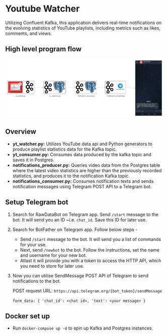 # Youtube Watcher

Utilizing Confluent Kafka, this application delivers real-time notifications on the evolving statistics of YouTube playlists, including metrics such as likes, comments, and views.

## High level program flow

![program flow](images/program_flow.png)


## Overview
- **yt_watcher.py:** Utilizes YouTube data api and Python generators to produce playlist statistics data for the Kafka topic.
- **yt_consumer.py:** Consumes data produced by the kafka topic and saves it in Postgres.
- **notifications_producer.py:** Queries video data from the Postgres table where the latest video statistics are higher than the previously recorded statistics, and produces it to the notification Kafka topic.
- **notifications_consumer.py:** Consumes notification texts and sends notification messages using Telegram POST API to a Telegram bot.

## Setup Telegram bot
1. Search for RawDataBot on Telegram app. Send `/start` message to the bot. It will send you an ID ~i.e. `chat_id`. Save this ID for later use.
2. Search for BotFather on Telegram app. Follow below steps -
    - Send `/start` message to the bot. It will send you a list of commands for your use.
    - Next, send `/newbot` to the bot. Follow the instructions, set the name and username for your new bot.
    - Atlast it will provide you with a token to access the HTTP API, which you need to store for later use.
3. Now you can utilise SendMessage POST API of Telegram to send notifications to the bot.
    
    POST request URL: `https://api.telegram.org/{bot_token}/sendMessage`
    
    `
    form_data: {
        'chat_id': <chat id>,
        'text': <your message>
    }
    `

## Docker set up
- Run `docker-compose up -d` to spin up Kafka and Postgres instances.